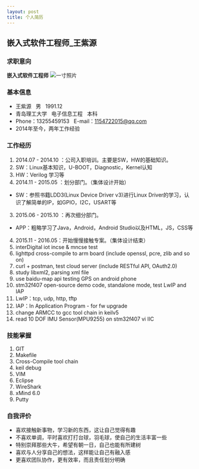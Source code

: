 ```yaml
---
layout: post
title: 个人简历
---
```


## 嵌入式软件工程师\_王紫源

### 求职意向

**嵌入式软件工程师**    ![一寸照片](./images/pic.jpeg "一寸照片")

### 基本信息

+ 王紫源 &nbsp; 男 &nbsp; 1991.12
+ 青岛理工大学 &nbsp; 电子信息工程 &nbsp; 本科
+ Phone：13255459153 &nbsp; E-mail：1154722015@qq.com
+ 2014年至今，两年工作经验

### 工作经历

1. 2014.07 - 2014.10 ：公司入职培训。主要是SW，HW的基础知识。
 1. SW：Linux基本知识，U-BOOT，Diagnostic，Kernel认知
 2. HW：Verilog 学习等
2. 2014.11 - 2015.05 ：划分部门。（集体设计开始）
 - SW：参照书籍LDD3(Linux Device Driver v3)进行Linux Driver的学习，认识了解简单的IP，如GPIO，I2C，USART等
3. 2015.06 - 2015.10 ：再次细分部门。
 - APP：粗略学习了Java，Android，Android Studio以及HTML，JS，CSS等
4. 2015.11 - 2016.05：开始慢慢接触专案。（集体设计结束）
 1. interDigital iot incse & mncse test
 2. lighttpd cross-compile to arm board (include openssl, pcre, zlib and so on)
 3. curl + postman, test cloud server (include RESTful API, OAuth2.0)
 4. study libxml2, parsing xml file
 5. use baidu-map api testing GPS on android phone
 6. stm32f407 open-source demo code, standalone mode, test LwIP and IAP
  1. LwIP：tcp, udp, http, tftp
  2. IAP：In Application Program - for fw upgrade
 7. change ARMCC to gcc tool chain in keilv5
 8. read 10 DOF IMU Sensor(MPU9255) on stm32f407 vi IIC

### 技能掌握

1. GIT
2. Makefile
3. Cross-Compile tool chain
4. keil debug
5. VIM
6. Eclipse
7. WireShark
8. xMind 6.0
9. Putty

### 自我评价

* 喜欢接触新事物，学习新的东西，这让自己觉得有趣
* 不喜欢单调，平时喜欢打打台球，羽毛球，使自己的生活丰富一些
* 特别崇拜那些大牛，希望有朝一日，自己也能有所建树
* 喜欢与人分享自己的想法，这样能让自己有融入感
* 更喜欢团队协作，更有效率，而且责任划分明确

